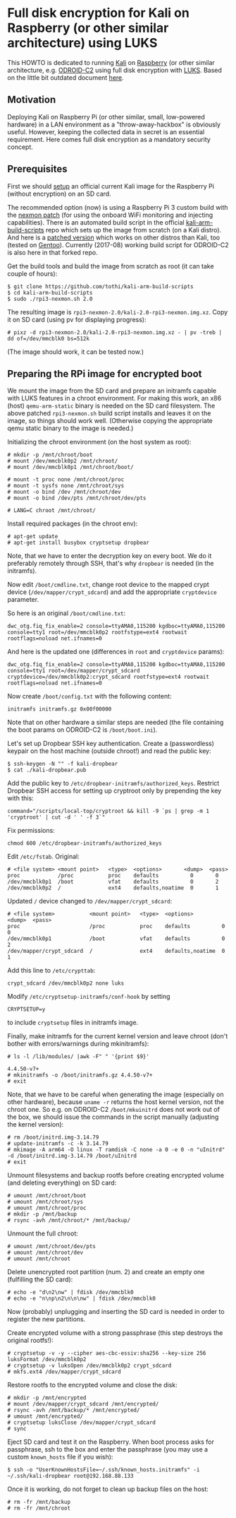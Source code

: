 # Full disk encryption for Kali on Raspberry (or other similar architecture) using LUKS

This HOWTO is dedicated to running [Kali](https://www.kali.org/)
on [Raspberry](https://www.raspberrypi.org/) (or other similar architecture,
e.g. [ODROID-C2](http://www.hardkernel.com/main/products/prdt_info.php?g_code=G145457216438)
using full disk encryption with [LUKS](https://guardianproject.info/code/luks/).
Based on the little bit outdated document
[here](https://www.offensive-security.com/kali-linux/raspberry-pi-luks-disk-encryption/).

## Motivation

Deploying Kali on Raspberry Pi (or other similar, small, low-powered hardware)
in a LAN environment as a "throw-away-hackbox" is obviously useful. However,
keeping the collected data in secret is an
essential requirement. Here comes full disk encryption as a mandatory
security concept.

## Prerequisites

First we should
[setup](http://docs.kali.org/kali-on-arm/install-kali-linux-arm-raspberry-pi)
an official current Kali image for the Raspberry Pi (without encryption)
on an SD card.

The recommended option (now) is using a Raspberry Pi 3 custom build
with the [nexmon patch](https://github.com/seemoo-lab/nexmon)
(for using the onboard WiFi monitoring and injecting capabilities).
There is an automated build script in the official
[kali-arm-build-scripts](https://github.com/offensive-security/kali-arm-build-scripts)
repo which sets up the image from scratch (on a Kali distro).
And here is a
[patched version](https://github.com/tothi/kali-arm-build-scripts)
which works on other distros than Kali, too (tested on
[Gentoo](https://gentoo.org/)). Currently (2017-08) working build
script for ODROID-C2 is also here in that forked repo.

Get the build tools and build the image from scratch
as root (it can take couple of hours):
```
$ git clone https://github.com/tothi/kali-arm-build-scripts
$ cd kali-arm-build-scripts
$ sudo ./rpi3-nexmon.sh 2.0
```

The resulting image is `rpi3-nexmon-2.0/kali-2.0-rpi3-nexmon.img.xz`.
Copy it on SD card (using pv for displaying progress):
```
# pixz -d rpi3-nexmon-2.0/kali-2.0-rpi3-nexmon.img.xz - | pv -treb | dd of=/dev/mmcblk0 bs=512k
```

(The image should work, it can be tested now.)

## Preparing the RPi image for encrypted boot

We mount the image from the SD card and prepare an initramfs
capable with LUKS features in a chroot environment. For making
this work, an x86 (host) `qemu-arm-static` binary is needed
on the SD card filesystem. The above patched `rpi3-nexmon.sh`
build script installs and leaves it on the image, so things
should work well. (Otherwise copying the appropriate qemu
static binary to the image is needed.)

Initializing the chroot environment (on the host system as root):
```
# mkdir -p /mnt/chroot/boot
# mount /dev/mmcblk0p2 /mnt/chroot/
# mount /dev/mmcblk0p1 /mnt/chroot/boot/

# mount -t proc none /mnt/chroot/proc
# mount -t sysfs none /mnt/chroot/sys
# mount -o bind /dev /mnt/chroot/dev
# mount -o bind /dev/pts /mnt/chroot/dev/pts

# LANG=C chroot /mnt/chroot/
```

Install required packages (in the chroot env):
```
# apt-get update
# apt-get install busybox cryptsetup dropbear
```

Note, that we have to enter the decryption key on
every boot. We do it preferably remotely through SSH,
that's why `dropbear` is needed (in the initramfs).

Now edit `/boot/cmdline.txt`, change root device to
the mapped crypt device (`/dev/mapper/crypt_sdcard`)
and add the appropriate `cryptdevice` parameter.

So here is an original `/boot/cmdline.txt`:
```
dwc_otg.fiq_fix_enable=2 console=ttyAMA0,115200 kgdboc=ttyAMA0,115200 console=tty1 root=/dev/mmcblk0p2 rootfstype=ext4 rootwait rootflags=noload net.ifnames=0
```

And here is the updated one (differences in `root` and `cryptdevice` params):
```
dwc_otg.fiq_fix_enable=2 console=ttyAMA0,115200 kgdboc=ttyAMA0,115200 console=tty1 root=/dev/mapper/crypt_sdcard cryptdevice=/dev/mmcblk0p2:crypt_sdcard rootfstype=ext4 rootwait rootflags=noload net.ifnames=0
```

Now create `/boot/config.txt` with the following content:
```
initramfs initramfs.gz 0x00f00000
```

Note that on other hardware a similar steps are needed
(the file containing the boot params on ODROID-C2 is
`/boot/boot.ini`).

Let's set up Dropbear SSH key authentication.
Create a (passwordless) keypair on the host machine (outside chroot!)
and read the public key:
```
$ ssh-keygen -N "" -f kali-dropbear
$ cat ./kali-dropbear.pub
```

Add the public key to `/etc/dropbear-initramfs/authorized_keys`.
Restrict Dropbear SSH access for setting up cryptroot only
by prepending the key with this:
```
command="/scripts/local-top/cryptroot && kill -9 `ps | grep -m 1 'cryptroot' | cut -d ' ' -f 3`"
```

Fix permissions:
```
chmod 600 /etc/dropbear-initramfs/authorized_keys
```

Edit `/etc/fstab`. Original:
```
# <file system> <mount point>   <type>  <options>       <dump>  <pass>
proc            /proc           proc    defaults          0       0
/dev/mmcblk0p1  /boot           vfat    defaults          0       2
/dev/mmcblk0p2  /               ext4    defaults,noatime  0       1
```

Updated `/` device changed to `/dev/mapper/crypt_sdcard`:
```
# <file system>           <mount point>   <type>  <options>       <dump>  <pass>
proc                      /proc           proc    defaults          0       0
/dev/mmcblk0p1            /boot           vfat    defaults          0       2
/dev/mapper/crypt_sdcard  /               ext4    defaults,noatime  0       1
```

Add this line to `/etc/crypttab`:
```
crypt_sdcard /dev/mmcblk0p2 none luks
```

Modify `/etc/cryptsetup-initramfs/conf-hook` by setting
```
CRYPTSETUP=y
```
to include `cryptsetup` files in initramfs image.

Finally, make initramfs for the current kernel version
and leave chroot (don't bother with errors/warnings during mkinitramfs):
```
# ls -l /lib/modules/ |awk -F" " '{print $9}'

4.4.50-v7+
# mkinitramfs -o /boot/initramfs.gz 4.4.50-v7+
# exit
```

Note, that we have to be careful when generating the image
(especially on other hardware), because
`uname -r` returns the host kernel version, not the chroot one.
So e.g. on ODROID-C2 `/boot/mkuinitrd` does not work out of
the box, we should issue the commands in the script manually
(adjusting the kernel version):
```
# rm /boot/initrd.img-3.14.79
# update-initramfs -c -k 3.14.79
# mkimage -A arm64 -O linux -T ramdisk -C none -a 0 -e 0 -n "uInitrd" -d /boot/initrd.img-3.14.79 /boot/uInitrd
# exit
```

Unmount filesystems and backup rootfs before creating encrypted
volume (and deleting everything) on SD card:
```
# umount /mnt/chroot/boot
# umount /mnt/chroot/sys
# umount /mnt/chroot/proc
# mkdir -p /mnt/backup
# rsync -avh /mnt/chroot/* /mnt/backup/
```

Unmount the full chroot:
```
# umount /mnt/chroot/dev/pts
# umount /mnt/chroot/dev
# umount /mnt/chroot
```

Delete unencrypted root partition (num. 2) and create an empty one
(fulfilling the SD card):
```
# echo -e "d\n2\nw" | fdisk /dev/mmcblk0
# echo -e "n\np\n2\n\n\nw" | fdisk /dev/mmcblk0
```

Now (probably) unplugging and inserting the SD card is needed
in order to register the new partitions.

Create encrypted volume with a strong passphrase
(this step destroys the original rootfs!):
```
# cryptsetup -v -y --cipher aes-cbc-essiv:sha256 --key-size 256 luksFormat /dev/mmcblk0p2
# cryptsetup -v luksOpen /dev/mmcblk0p2 crypt_sdcard
# mkfs.ext4 /dev/mapper/crypt_sdcard
```

Restore rootfs to the encrypted volume and close the disk:
```
# mkdir -p /mnt/encrypted
# mount /dev/mapper/crypt_sdcard /mnt/encrypted/
# rsync -avh /mnt/backup/* /mnt/encrypted/
# umount /mnt/encrypted/
# cryptsetup luksClose /dev/mapper/crypt_sdcard
# sync
```

Eject SD card and test it on the Raspberry. When boot process
asks for passphrase, ssh to the box and enter the passphrase
(you may use a custom `known_hosts` file if you wish):
```
$ ssh -o "UserKnownHostsFile=~/.ssh/known_hosts.initramfs" -i ~/.ssh/kali-dropbear root@192.168.88.133
```

Once it is working, do not forget to clean up backup files on the host:
```
# rm -fr /mnt/backup
# rm -fr /mnt/chroot
```
